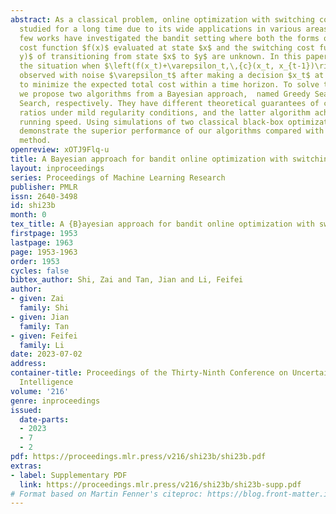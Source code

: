 ```yaml
---
abstract: As a classical problem, online optimization with switching cost has been
  studied for a long time due to its wide applications in various areas. However,
  few works have investigated the bandit setting where both the forms of the main
  cost function $f(x)$ evaluated at state $x$ and the switching cost function $c(x,
  y)$ of transitioning from state $x$ to $y$ are unknown. In this paper, we consider
  the situation when $\left(f(x_t)+\varepsilon_t,\,{c}(x_t, x_{t-1})\right)$ can be
  observed with noise $\varepsilon_t$ after making a decision $x_t$ at time $t$, aiming
  to minimize the expected total cost within a time horizon. To solve this problem,
  we propose two algorithms from a Bayesian approach,  named Greedy Search and Alternating
  Search, respectively. They have different theoretical guarantees of competitive
  ratios under mild regularity conditions, and the latter algorithm achieves a faster
  running speed. Using simulations of two classical black-box optimization problems,  we
  demonstrate the superior performance of our algorithms compared with the classical
  method.
openreview: xOTJ9Flq-u
title: A Bayesian approach for bandit online optimization with switching cost
layout: inproceedings
series: Proceedings of Machine Learning Research
publisher: PMLR
issn: 2640-3498
id: shi23b
month: 0
tex_title: A {B}ayesian approach for bandit online optimization with switching cost
firstpage: 1953
lastpage: 1963
page: 1953-1963
order: 1953
cycles: false
bibtex_author: Shi, Zai and Tan, Jian and Li, Feifei
author:
- given: Zai
  family: Shi
- given: Jian
  family: Tan
- given: Feifei
  family: Li
date: 2023-07-02
address:
container-title: Proceedings of the Thirty-Ninth Conference on Uncertainty in Artificial
  Intelligence
volume: '216'
genre: inproceedings
issued:
  date-parts:
  - 2023
  - 7
  - 2
pdf: https://proceedings.mlr.press/v216/shi23b/shi23b.pdf
extras:
- label: Supplementary PDF
  link: https://proceedings.mlr.press/v216/shi23b/shi23b-supp.pdf
# Format based on Martin Fenner's citeproc: https://blog.front-matter.io/posts/citeproc-yaml-for-bibliographies/
---
```

